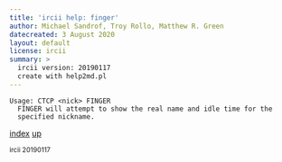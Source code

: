 ```yaml
---
title: 'ircii help: finger'
author: Michael Sandrof, Troy Rollo, Matthew R. Green
datecreated: 3 August 2020
layout: default
license: ircii
summary: >
  ircii version: 20190117
  create with help2md.pl
---
```

```
Usage: CTCP <nick> FINGER
  FINGER will attempt to show the real name and idle time for the
  specified nickname.
```

[index](index.html)
[up](..)

<small> ircii 20190117 </small>
